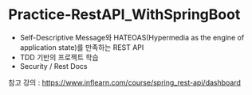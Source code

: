 # Practice-RestAPI_WithSpringBoot

 - Self-Descriptive Message와 HATEOAS(Hypermedia as the engine of application state)를 만족하는 REST API
 - TDD 기반의 프로젝트 학습
 - Security / Rest Docs 


 참고 강의 : https://www.inflearn.com/course/spring_rest-api/dashboard
